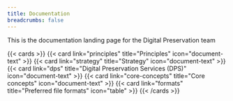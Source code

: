 ```yaml
---
title: Documentation
breadcrumbs: false
---
```


This is the documentation landing page for the Digital Preservation team

{{< cards >}}
  {{< card link="principles" title="Principles" icon="document-text" >}} 
  {{< card link="strategy" title="Strategy" icon="document-text" >}}
  {{< card link="dps" title="Digital Preservation Services (DPS)" icon="document-text" >}} 
  {{< card link="core-concepts" title="Core concepts" icon="document-text" >}} 
  {{< card link="formats" title="Preferred file formats" icon="table" >}}
{{< /cards >}}